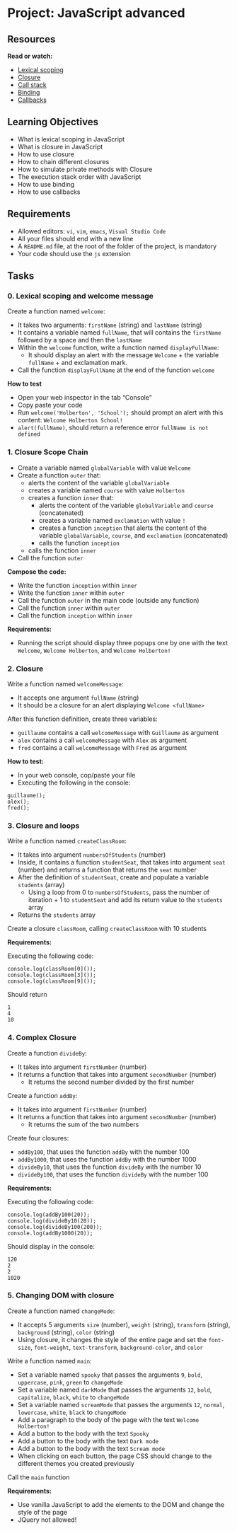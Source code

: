 # Project: JavaScript advanced

 <div class="panel panel-default" id="project-description">
  <div class="panel-body">
    <h2>Resources</h2>

<p><strong>Read or watch:</strong></p>

<ul>
<li><a href="https://javascript.info/closure" title="Lexical scoping" target="_blank">Lexical scoping</a></li>
<li><a href="https://www.w3schools.com/js/js_function_closures.asp" title="Closure" target="_blank">Closure</a></li>
<li><a href="https://developer.mozilla.org/en-US/docs/Glossary/Call_stack" title="Call stack" target="_blank">Call stack</a></li>
<li><a href="https://javascript.info/bind" title="Binding" target="_blank">Binding</a></li>
<li><a href="https://javascript.info/callbacks" title="Callbacks" target="_blank">Callbacks</a></li>
</ul>

<h2>Learning Objectives</h2>

<ul>
<li>What is lexical scoping in JavaScript</li>
<li>What is closure in JavaScript</li>
<li>How to use closure</li>
<li>How to chain different closures</li>
<li>How to simulate private methods with Closure</li>
<li>The execution stack order with JavaScript</li>
<li>How to use binding</li>
<li>How to use callbacks</li>
</ul>

<h2>Requirements</h2>

<ul>
<li>Allowed editors: <code>vi</code>, <code>vim</code>, <code>emacs</code>, <code>Visual Studio Code</code></li>
<li>All your files should end with a new line</li>
<li>A <code>README.md</code> file, at the root of the folder of the project, is mandatory</li>
<li>Your code should use the <code>js</code> extension</li>
</ul>

  </div>
</div>

<h2 class="gap">Tasks</h2>
  <div data-role="task19773" data-position="1" id="task-num-0">
      <div class="panel panel-default task-card " id="task-19773">
  <span id="user_id" data-id="6138"></span>

  <div class="panel-heading panel-heading-actions">
    <h3 class="panel-title">
      0. Lexical scoping and welcome message
    </h3>
  </div>

  <div class="panel-body">
    <span id="user_id" data-id="6138"></span>

<!-- Progress vs Score -->

  <!-- Task Body -->
 <p>Create a function named <code>welcome</code>:</p>

<ul>
<li>It takes two arguments: <code>firstName</code> (string) and <code>lastName</code> (string)</li>
<li>It contains a variable named <code>fullName</code>, that will contains the <code>firstName</code> followed by a space and then the <code>lastName</code></li>
<li>Within the <code>welcome</code> function, write a function named <code>displayFullName</code>:

<ul>
<li>It should display an alert with the message <code>Welcome</code> + the variable <code>fullName</code> + and exclamation mark.</li>
</ul></li>
<li>Call the function <code>displayFullName</code> at the end of the function <code>welcome</code></li>
</ul>

<p><strong>How to test</strong></p>

<ul>
<li>Open your web inspector in the tab &ldquo;Console&rdquo;</li>
<li>Copy paste your code</li>
<li>Run <code>welcome(&#39;Holberton&#39;, &#39;School&#39;);</code> should prompt an alert with this content: <code>Welcome Holberton School!</code></li>
<li><code>alert(fullName)</code>, should return a reference error <code>fullName is not defined</code></li>
</ul>

  </div>

  <div class="list-group">

 <div class="panel-heading panel-heading-actions">
    <h3 class="panel-title">
      1. Closure Scope Chain
    </h3>
  </div>

  <div class="panel-body">
    <span id="user_id" data-id="6138"></span>

   <!-- Progress vs Score -->

   <!-- Task Body -->
   <ul>
<li>Create a variable named <code>globalVariable</code> with value <code>Welcome</code></li>
<li>Create a function <code>outer</code> that:

<ul>
<li>alerts the content of the variable <code>globalVariable</code></li>
<li>creates a variable named <code>course</code> with value <code>Holberton</code></li>
<li>creates a function <code>inner</code> that:

<ul>
<li>alerts the content of the variable <code>globalVariable</code> and <code>course</code> (concatenated)</li>
<li>creates a variable named <code>exclamation</code> with value <code>!</code></li>
<li>creates a function <code>inception</code> that alerts the content of the variable <code>globalVariable</code>, <code>course</code>, and <code>exclamation</code> (concatenated)</li>
<li>calls the function <code>inception</code></li>
</ul></li>
<li>calls the function <code>inner</code></li>
</ul></li>
<li>Call the function <code>outer</code></li>
</ul>

<p><strong>Compose the code:</strong></p>

<ul>
<li>Write the function <code>inception</code> within <code>inner</code></li>
<li>Write the function <code>inner</code> within <code>outer</code></li>
<li>Call the function <code>outer</code> in the main code (outside any function)</li>
<li>Call the function <code>inner</code> within <code>outer</code></li>
<li>Call the function <code>inception</code> within <code>inner</code></li>
</ul>

<p><strong>Requirements:</strong></p>

<ul>
<li>Running the script should display three popups one by one with the text <code>Welcome</code>, <code>Welcome Holberton</code>, and <code>Welcome Holberton!</code></li>
</ul>

  </div>

 <div class="panel-heading panel-heading-actions">
    <h3 class="panel-title">
      2. Closure
    </h3>
  </div>

  <div class="panel-body">
    <span id="user_id" data-id="6138"></span>

   <!-- Progress vs Score -->

   <!-- Task Body -->
   <p>Write a  function named <code>welcomeMessage</code>:</p>

<ul>
<li>It accepts one argument <code>fullName</code> (string)</li>
<li>It should be a closure for an alert displaying <code>Welcome &lt;fullName&gt;</code></li>
</ul>

<p>After this function definition, create three variables:</p>

<ul>
<li><code>guillaume</code> contains a call <code>welcomeMessage</code> with <code>Guillaume</code> as argument</li>
<li><code>alex</code> contains a call <code>welcomeMessage</code> with <code>Alex</code> as argument</li>
<li><code>fred</code> contains a call <code>welcomeMessage</code> with <code>Fred</code> as argument</li>
</ul>

<p><strong>How to test:</strong></p>

<ul>
<li>In your web console, cop/paste your file</li>
<li>Executing the following in the console:</li>
</ul>

<pre><code>guillaume();
alex();
fred();
</code></pre>

<div class="panel-heading panel-heading-actions">
    <h3 class="panel-title">
      3. Closure and loops
    </h3>
  </div>

  <div class="panel-body">
    <span id="user_id" data-id="6138"></span>

   <!-- Progress vs Score -->

   <!-- Task Body -->
 <p>Write a function named <code>createClassRoom</code>:</p>

<ul>
<li>It takes into argument <code>numbersOfStudents</code> (number)</li>
<li>Inside, it contains a function <code>studentSeat</code>, that takes into argument <code>seat</code> (number) and returns a function that returns the <code>seat</code> number </li>
<li>After the definition of <code>studentSeat</code>, create and populate a variable <code>students</code> (array)

<ul>
<li>Using a loop from 0 to <code>numbersOfStudents</code>, pass the number of iteration + 1 to <code>studentSeat</code> and add its return value to the <code>students</code> array</li>
</ul></li>
<li>Returns the <code>students</code> array</li>
</ul>

<p>Create a closure <code>classRoom</code>, calling <code>createClassRoom</code> with 10 students</p>

<p><strong>Requirements:</strong></p>

<p>Executing the following code:</p>

<pre><code>console.log(classRoom[0]());
console.log(classRoom[3]());
console.log(classRoom[9]());
</code></pre>

<p>Should return</p>

<pre><code>1
4
10
</code></pre>

  </div>

<div class="panel-heading panel-heading-actions">
    <h3 class="panel-title">
      4. Complex Closure
    </h3>
  </div>

  <div class="panel-body">
    <span id="user_id" data-id="6138"></span>

  <!-- Progress vs Score -->

  <!-- Task Body -->
  <p>Create a function <code>divideBy</code>:</p>

<ul>
<li>It takes into argument <code>firstNumber</code> (number)</li>
<li>It returns a function that takes into argument <code>secondNumber</code> (number)

<ul>
<li>It returns the second number divided by the first number</li>
</ul></li>
</ul>

<p>Create a function <code>addBy</code>:</p>

<ul>
<li>It takes into argument <code>firstNumber</code> (number)</li>
<li>It returns a function that takes into argument <code>secondNumber</code> (number)

<ul>
<li>It returns the sum of the two numbers</li>
</ul></li>
</ul>

<p>Create four closures:</p>

<ul>
<li><code>addBy100</code>, that uses the function <code>addBy</code> with the number 100</li>
<li><code>addBy1000</code>, that uses the function <code>addBy</code> with the number 1000</li>
<li><code>divideBy10</code>, that uses the function <code>divideBy</code> with the number 10</li>
<li><code>divideBy100</code>, that uses the function <code>divideBy</code> with the number 100</li>
</ul>

<p><strong>Requirements:</strong></p>

<p>Executing the following code:</p>

<pre><code>console.log(addBy100(20));
console.log(divideBy10(20));
console.log(divideBy100(200));
console.log(addBy1000(20));
</code></pre>

<p>Should display in the console:</p>

<pre><code>120
2
2
1020
</code></pre>

  </div>

<div class="panel-heading panel-heading-actions">
    <h3 class="panel-title">
      5. Changing DOM with closure
    </h3>
  </div>

  <div class="panel-body">
    <span id="user_id" data-id="6138"></span>

   <!-- Progress vs Score -->

   <!-- Task Body -->
<p>Create a function named <code>changeMode</code>:</p>

<ul>
<li>It accepts 5 arguments <code>size</code> (number), <code>weight</code> (string), <code>transform</code> (string), <code>background</code> (string), <code>color</code> (string)</li>
<li>Using closure, it changes the style of the entire page and set the <code>font-size</code>, <code>font-weight</code>, <code>text-transform</code>, <code>background-color</code>, and <code>color</code></li>
</ul>

<p>Write a function named <code>main</code>:</p>

<ul>
<li>Set a variable named <code>spooky</code> that passes the arguments <code>9</code>, <code>bold</code>, <code>uppercase</code>, <code>pink</code>, <code>green</code> to <code>changeMode</code></li>
<li>Set a variable named <code>darkMode</code> that passes the arguments <code>12</code>, <code>bold</code>, <code>capitalize</code>, <code>black</code>, <code>white</code> to <code>changeMode</code></li>
<li>Set a variable named <code>screamMode</code> that passes the arguments <code>12</code>, <code>normal</code>, <code>lowercase</code>, <code>white</code>, <code>black</code> to <code>changeMode</code></li>
<li>Add a paragraph to the body of the page with the text <code>Welcome Holberton!</code></li>
<li>Add a button to the body with the text <code>Spooky</code></li>
<li>Add a button to the body with the text <code>Dark mode</code></li>
<li>Add a button to the body with the text <code>Scream mode</code></li>
<li>When clicking on each button, the page CSS should change to the different themes you created previously</li>
</ul>

<p>Call the <code>main</code> function</p>

<p><strong>Requirements:</strong></p>

<ul>
<li>Use vanilla JavaScript to add the elements to the DOM and change the style of the page</li>
<li>JQuery not allowed!</li>
</ul>
